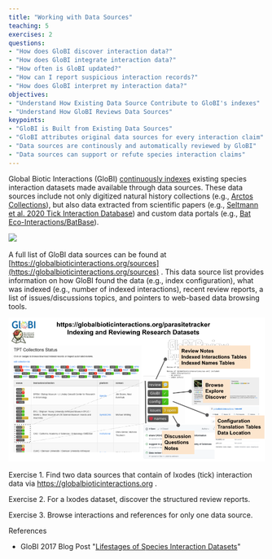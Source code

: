 ```yaml
---
title: "Working with Data Sources"
teaching: 5
exercises: 2
questions:
- "How does GloBI discover interaction data?"
- "How does GloBI integrate interaction data?"
- "How often is GloBI updated?"
- "How can I report suspicious interaction records?"
- "How does GloBI interpret my interaction data?"
objectives:
- "Understand How Existing Data Source Contribute to GloBI's indexes"
- "Understand How GloBI Reviews Data Sources"
keypoints:
- "GloBI is Built from Existing Data Sources"
- "GloBI attributes original data sources for every interaction claim"
- "Data sources are continously and automatically reviewed by GloBI"
- "Data sources can support or refute species interaction claims"
---
```


Global Biotic Interactions (GloBI) [continuously indexes](https://globalbioticinteractions.org/process) existing species interaction datasets made available through data sources. These data sources include not only digitized natural history collections (e.g., [Arctos Collections](https://arctosdb.org)), but also data extracted from scientific papers (e.g., [Seltmann et al. 2020 Tick Interaction Database](https://github.com/ParasiteTracker/tick-interaction-database)) and custom data portals (e.g., [Bat Eco-Interactions/BatBase](https://batbase.org)). 

<a href="https://globalbioticinteractions.org/process"><img src="https://www.globalbioticinteractions.org/assets/integration-process.svg"/></a>

A full list of GloBI data sources can be found at [https://globalbioticinteractions.org/sources](https://globalbioticinteractions.org/sources) . This data source list provides information on how GloBI found the data (e.g., index configuration), what was indexed (e.g., number of indexed interactions), recent review reports, a list of issues/discussions topics, and pointers to web-based data browsing tools.

<a href="https://globalbioticinteractions.org/parasitetracker"><img src="../fig/globi-review.png"/></a>


Exercise 1. Find two data sources that contain of Ixodes (tick) interaction data via https://globalbioticinteractions.org .

Exercise 2. For a Ixodes dataset, discover the structured review reports.

Exercise 3. Browse interactions and references for only one data source. 

References

 * GloBI 2017 Blog Post "[Lifestages of Species Interaction Datasets](https://www.globalbioticinteractions.org/2017/01/24/lifestages-of-species-interaction-datasets/)"






